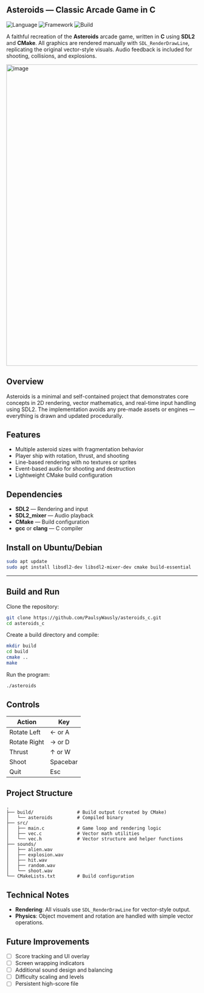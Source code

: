 

## Asteroids — Classic Arcade Game in C

![Language](https://img.shields.io/badge/language-C-blue)
![Framework](https://img.shields.io/badge/framework-SDL2-orange)
![Build](https://img.shields.io/badge/build-CMake-informational)

A faithful recreation of the **Asteroids** arcade game, written in **C** using **SDL2** and **CMake**.
All graphics are rendered manually with `SDL_RenderDrawLine`, replicating the original vector-style visuals.
Audio feedback is included for shooting, collisions, and explosions.

<img width="1096" height="793" alt="image" src="https://github.com/user-attachments/assets/d01c38c6-661e-47c4-a0b7-760ec24de7d9" />

## Overview

Asteroids is a minimal and self-contained project that demonstrates core concepts in 2D rendering, vector mathematics, and real-time input handling using SDL2.
The implementation avoids any pre-made assets or engines — everything is drawn and updated procedurally.

## Features

- Multiple asteroid sizes with fragmentation behavior
- Player ship with rotation, thrust, and shooting
- Line-based rendering with no textures or sprites
- Event-based audio for shooting and destruction
- Lightweight CMake build configuration

## Dependencies

- **SDL2** — Rendering and input
- **SDL2_mixer** — Audio playback
- **CMake** — Build configuration
- **gcc** or **clang** — C compiler

## Install on Ubuntu/Debian

```bash
sudo apt update
sudo apt install libsdl2-dev libsdl2-mixer-dev cmake build-essential
```

---

## Build and Run

Clone the repository:

```bash
git clone https://github.com/PaulsyWausly/asteroids_c.git
cd asteroids_c
```

Create a build directory and compile:

```bash
mkdir build
cd build
cmake ..
make
```

Run the program:

```bash
./asteroids
```

## Controls

| Action       | Key      |
| ------------ | -------- |
| Rotate Left  | ← or A   |
| Rotate Right | → or D   |
| Thrust       | ↑ or W   |
| Shoot        | Spacebar |
| Quit         | Esc      |

## Project Structure

```
.
├── build/                # Build output (created by CMake)
│   └── asteroids         # Compiled binary
├── src/
│   ├── main.c            # Game loop and rendering logic
│   ├── vec.c             # Vector math utilities
│   └── vec.h             # Vector structure and helper functions
├── sounds/
│   ├── alien.wav
│   ├── explosion.wav
│   ├── hit.wav
│   ├── random.wav
│   └── shoot.wav
└── CMakeLists.txt        # Build configuration
```

## Technical Notes

- **Rendering**: All visuals use `SDL_RenderDrawLine` for vector-style output.
- **Physics**: Object movement and rotation are handled with simple vector operations.

## Future Improvements

- [ ] Score tracking and UI overlay
- [ ] Screen wrapping indicators
- [ ] Additional sound design and balancing
- [ ] Difficulty scaling and levels
- [ ] Persistent high-score file
